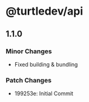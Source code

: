# @turtledev/api

## 1.1.0

### Minor Changes

- Fixed building & bundling

### Patch Changes

- 199253e: Initial Commit
